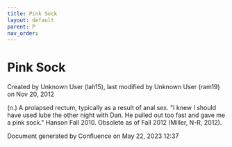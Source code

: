 ```yaml
---
title: Pink Sock
layout: default
parent: P
nav_order:
---
```


# Pink Sock

Created by  Unknown User (lah15), last modified by  Unknown User (ram19) on Nov 20, 2012

(n.) A prolapsed rectum, typically as a result of anal sex. &quot;I knew I should have used lube the other night with Dan. He pulled out too fast and gave me a pink sock.&quot; Hanson Fall 2010. Obsolete as of Fall 2012 (Miller, N-R, 2012).

Document generated by Confluence on May 22, 2023 12:37


